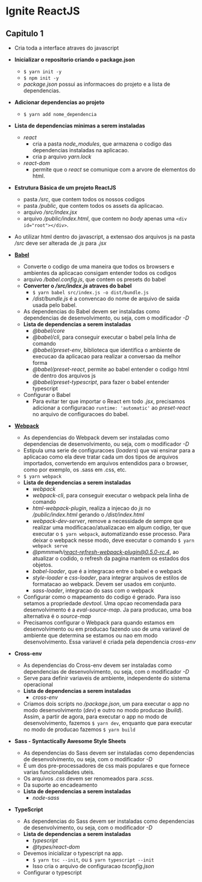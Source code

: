 # Ignite ReactJS

## Capitulo 1

- Cria toda a interface atraves do javascript

- **Inicializar o repositorio criando o package.json**

  - `$ yarn init -y`
  - `$ npm init -y`
  - *package.json* possui as informacoes do projeto e a lista de dependencias.

- **Adicionar dependencias ao projeto**
  - `$ yarn add nome_dependencia`

- **Lista de dependencias minimas a serem instaladas**
  - *react*
    - cria a pasta *node_modules*, que armazena o codigo das dependencias instaladas na aplicacao.
    - cria p arquivo *yarn.lock*
  - *react-dom*
    - permite que o *react* se comunique com a arvore de elementos do html.

- **Estrutura Básica de um projeto ReactJS**
  - pasta */src*, que contem todos os nossos codigos
  - pasta */public*, que contem todos os assets da aplicacao.
  - arquivo */src/index.jsx*
  - arquivo */public/index.html*, que contem no *body* apenas uma `<div id="root"></div>`.

- Ao utilizar html dentro do javascript, a extensao dos arquivos js na pasta _/src_ deve ser alterada de _.js_ para _.jsx_

- [**Babel**](https://babeljs.io/)
  - Converte o codigo de uma maneira que todos os browsers e ambientes da aplicacao consigam entender todos os codigos
  - arquivo */babel.config.js*, que contem os presets do babel
  - **Converter o */src/index.js* atraves do babel**
    - `$ yarn babel src/index.js -o dist/bundle.js`
    - */dist/bundle.js* é a convencao do nome de arquivo de saida usada pelo babel.
  - As dependencias do Babel devem ser instaladas como dependencias de desenvolvimento, ou seja, com o modificador *-D*
  - **Lista de dependencias a serem instaladas**
    - *@babel/core*
    - *@babel/cli*, para conseguir executar o babel pela linha de comando
    - *@babel/preset-env*, biblioteca que identifica o ambiente de execucao da aplicacao para realizar a conversao da melhor forma
    - *@babel/preset-react*, permite ao babel entender o codigo html de dentro dos arquivos js
    - *@babel/preset-typescript*, para fazer o babel entender typescript
  - Configurar o Babel
    - Para evitar ter que importar o React em todo *.jsx*, precisamos adicionar a configuracao `runtime: 'automatic'` ao *preset-react* no arquivo de configuracoes do babel. 

- [**Webpack**](https://webpack.js.org/)
  - As dependencias do Webpack devem ser instaladas como dependencias de desenvolvimento, ou seja, com o modificador *-D*
  - Estipula uma serie de configuracoes (*loaders*) que vai ensinar para a aplicacao como ela deve tratar cada um dos tipos de arquivos importados, convertendo em arquivos entendidos para o browser, como por exemplo, os .sass em .css, etc.
  - `$ yarn webpack`
  - **Lista de dependencias a serem instaladas**
    - *webpack*
    - *webpack-cli*, para conseguir executar o webpack pela linha de comando
    - *html-webpack-plugin*, realiza a injecao do *js* no */public/index.html* gerando o */dist/index.html*
    - *webpack-dev-server*, remove a necessidade de sempre que realizar uma modificacao/atualizacao em algum codigo, ter que executar o `$ yarn webpack`, automatizando esse processo. Para deixar o webpack nesse modo, deve executar o comando `$ yarn webpack serve`
    - *@pmmmwh/react-refresh-webpack-plugin@0.5.0-rc.4*, ao atualizar o codido, o refresh da pagina mantem os estados dos objetos.
    - *babel-loader*, que é a integracao entre o babel e o webpack
    - *style-loader* e *css-loader*, para integrar arquivos de estilos de formatacao ao webpack. Devem ser usados em conjunto.
    - *sass-loader*, integracao do sass com o webpack
  - Configurar como o mapeamento do codigo é gerado. Para isso setamos a propriedade *devtool*. Uma opcao recomendada para desenvolvimento é a *eval-source-map*. Ja para producao, uma boa alternativa é o *source-map*
  - Precisamos configurar o Webpack para quando estamos em desenvolvimento ou em producao fazendo uso de uma variavel de ambiente que determina se estamos ou nao em modo desenvolvimento. Essa variavel é criada pela dependencia *cross-env*

- **Cross-env**
  - As dependencias do Cross-env devem ser instaladas como dependencias de desenvolvimento, ou seja, com o modificador *-D*
  - Serve para definir variaveis de ambiente, independente do sistema operacional
  - **Lista de dependencias a serem instaladas**
    - *cross-env*
  - Criamos dois scripts no */package.json*, um para executar o app no modo desenvolvimento (*dev*) e outro no modo producao (*build*). Assim, a partir de agora, para executar o app no modo de desenvolvimento, fazemos `$ yarn dev`, enquanto que para executar no modo de producao fazemos `$ yarn build`

- **Sass - Syntactically Awesome Style Sheets**
  - As dependencias do Sass devem ser instaladas como dependencias de desenvolvimento, ou seja, com o modificador *-D*
  - É um dos pre-processadores de css mais populares e que fornece varias funcionalidades uteis.
  - Os arquivos *.css* devem ser renomeados para *.scss*.
  - Da suporte ao encadeamento
  - **Lista de dependencias a serem instaladas**
    - *node-sass*

- **TypeScript**
  - As dependencias do Sass devem ser instaladas como dependencias de desenvolvimento, ou seja, com o modificador *-D*
  - **Lista de dependencias a serem instaladas**
    - *typescript*
    - *@types/react-dom*
  - Devemos inicializar o typescript na app.
    - `$ yarn tsc --init`, ou `$ yarn typescript --init`
    - Isso cria o arquivo de configuracao *tsconfig.json*
  - Configurar o typescript
  
